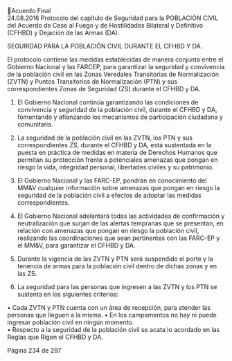 Acuerdo Final  
24.08.2016 
Protocolo del capítulo de Seguridad para la POBLACIÓN CIVIL del Acuerdo de Cese al Fuego y 
de Hostilidades Bilateral y Definitivo (CFHBD) y Dejación de las Armas (DA). 
 
 
SEGURIDAD PARA LA POBLACIÓN CIVIL DURANTE EL CFHBD Y DA.  
 
El protocolo contiene las medidas establecidas de manera conjunta entre el Gobierno Nacional y las FARCEP, para garantizar la seguridad y convivencia de la población civil en las Zonas Veredales Transitorias de 
Normalización  (ZVTN)  y  Puntos  Transitorios  de  Normalización  (PTN)  y  sus  correspondientes  Zonas  de 
Seguridad (ZS) durante el CFHBD y DA. 
 
1. El  Gobierno  Nacional  continúa  garantizando  las  condiciones  de  convivencia  y  seguridad  de  la 
población civil, durante el CFHBD y DA, fomentando y afianzando los mecanismos de participación 
ciudadana y comunitaria.   
 
2. La seguridad de la población civil en las ZVTN, los PTN y sus correspondientes ZS, durante el CFHBD y 
DA,  está  sustentada  en  la  puesta  en  práctica  de  medidas  en  materia  de  Derechos  Humanos  que 
permitan  su  protección  frente  a  potenciales  amenazas  que  pongan  en  riesgo  la  vida,  integridad 
personal, libertades civiles y su patrimonio.   
 
3. El Gobierno Nacional y las FARC-EP, pondrán en conocimiento del MM&V cualquier información sobre 
amenazas que pongan en riesgo la seguridad de la población civil a efectos de adoptar las medidas 
correspondientes.   
 
4. El Gobierno Nacional adelantará todas las actividades de confirmación y neutralización que surjan de 
las alertas tempranas que se presentan, en relación con amenazas que pongan en riesgo la población 
civil, realizando las coordinaciones que sean pertinentes con las FARC-EP y el MM&V, para garantizar 
el CFHBD y DA.  
 
5. Durante  la  vigencia  de  las  ZVTN  y  PTN  será  suspendido  el  porte  y  la  tenencia  de  armas  para  la 
población civil dentro de dichas zonas y en las ZS.    
 
6. La seguridad para las personas que ingresen a las ZVTN y los PTN se sustenta en los siguientes criterios: 
 
 
• Cada ZVTN y PTN  cuenta con un área de recepción, para atender las personas que lleguen a la 
misma. 
• En los campamentos no hay ni puede ingresar población civil en ningún momento.  
• Respecto a la seguridad de la población civil se acata lo acordado en las Reglas que Rigen el CFHBD 
y DA.  
 
 
 
 
 
 
 
 
Página 234 de 297 
 

